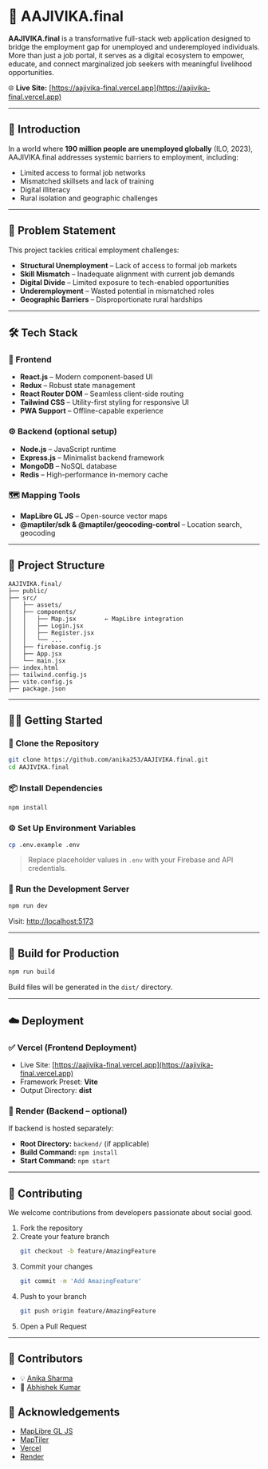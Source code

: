 
# 🌱 AAJIVIKA.final

**AAJIVIKA.final** is a transformative full-stack web application designed to bridge the employment gap for unemployed and underemployed individuals. More than just a job portal, it serves as a digital ecosystem to empower, educate, and connect marginalized job seekers with meaningful livelihood opportunities.

🌐 **Live Site:** [https://aajivika-final.vercel.app](https://aajivika-final.vercel.app)

---

## 📘 Introduction

In a world where **190 million people are unemployed globally** (ILO, 2023), AAJIVIKA.final addresses systemic barriers to employment, including:

- Limited access to formal job networks
- Mismatched skillsets and lack of training
- Digital illiteracy
- Rural isolation and geographic challenges

---

## 🎯 Problem Statement

This project tackles critical employment challenges:

- **Structural Unemployment** – Lack of access to formal job markets  
- **Skill Mismatch** – Inadequate alignment with current job demands  
- **Digital Divide** – Limited exposure to tech-enabled opportunities  
- **Underemployment** – Wasted potential in mismatched roles  
- **Geographic Barriers** – Disproportionate rural hardships  

---

## 🛠️ Tech Stack

### 🚀 Frontend

- **React.js** – Modern component-based UI
- **Redux** – Robust state management
- **React Router DOM** – Seamless client-side routing
- **Tailwind CSS** – Utility-first styling for responsive UI
- **PWA Support** – Offline-capable experience

### ⚙️ Backend (optional setup)

- **Node.js** – JavaScript runtime
- **Express.js** – Minimalist backend framework
- **MongoDB** – NoSQL database
- **Redis** – High-performance in-memory cache

### 🗺️ Mapping Tools

- **MapLibre GL JS** – Open-source vector maps
- **@maptiler/sdk & @maptiler/geocoding-control** – Location search, geocoding

---

## 📁 Project Structure

```
AAJIVIKA.final/
├── public/
├── src/
│   ├── assets/
│   ├── components/
│   │   ├── Map.jsx        ← MapLibre integration
│   │   ├── Login.jsx
│   │   ├── Register.jsx
│   │   └── ...
│   ├── firebase.config.js
│   ├── App.jsx
│   └── main.jsx
├── index.html
├── tailwind.config.js
├── vite.config.js
├── package.json
```

---

## 🧑‍💻 Getting Started

### 🔁 Clone the Repository

```bash
git clone https://github.com/anika253/AAJIVIKA.final.git
cd AAJIVIKA.final
```

### 📦 Install Dependencies

```bash
npm install
```

### ⚙️ Set Up Environment Variables

```bash
cp .env.example .env
```

> Replace placeholder values in `.env` with your Firebase and API credentials.

### 🚀 Run the Development Server

```bash
npm run dev
```

Visit: [http://localhost:5173](http://localhost:5173)

---

## 🧱 Build for Production

```bash
npm run build
```

Build files will be generated in the `dist/` directory.

---

## ☁️ Deployment

### ✅ Vercel (Frontend Deployment)

- Live Site: [https://aajivika-final.vercel.app](https://aajivika-final.vercel.app)
- Framework Preset: **Vite**
- Output Directory: **dist**

### 🔧 Render (Backend – optional)

If backend is hosted separately:

- **Root Directory:** `backend/` (if applicable)
- **Build Command:** `npm install`
- **Start Command:** `npm start`

---

## 🤝 Contributing

We welcome contributions from developers passionate about social good.

1. Fork the repository  
2. Create your feature branch  
   ```bash
   git checkout -b feature/AmazingFeature
   ```
3. Commit your changes  
   ```bash
   git commit -m 'Add AmazingFeature'
   ```
4. Push to your branch  
   ```bash
   git push origin feature/AmazingFeature
   ```
5. Open a Pull Request

---

## 👥 Contributors

- 💡 [Anika Sharma](https://github.com/anika253)
- 🧠 [Abhishek Kumar](https://github.com/abhi-kumar17871)







## 📝 Acknowledgements

- [MapLibre GL JS](https://maplibre.org/)
- [MapTiler](https://www.maptiler.com/)
- [Vercel](https://vercel.com/)
- [Render](https://render.com/)
